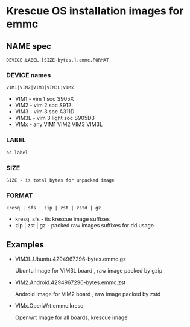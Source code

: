 # Krescue OS installation images for emmc

## NAME spec

    DEVICE.LABEL.[SIZE-bytes.].emmc.FORMAT

### DEVICE names
    
    VIM1|VIM2|VIM3|VIM3L|VIMx

+ VIM1  - vim 1		soc S905X
+ VIM2  - vim 2		soc S912
+ VIM3  - vim 3		soc A311D
+ VIM3L - vim 3 light	soc S905D3
+ VIMx  - any VIM1 VIM2 VIM3 VIM3L

### LABEL

    os label

### SIZE

    SIZE - is total bytes for unpacked image
    
### FORMAT

    kresq | sfs | zip | zst | zstd | gz

+ kresq, sfs - its krescue image suffixes
+ zip | zst | gz - packed raw images suffixes for dd usage

## Examples

+ VIM3L.Ubuntu.4294967296-bytes.emmc.gz

    Ubuntu Image for VIM3L board , raw image packed by gzip

+ VIM2.Android.4294967296-bytes.emmc.zst

    Android Image for VIM2 board , raw image packed by zstd

+ VIMx.OpenWrt.emmc.kresq

    Openwrt Image for all boards, krescue image
